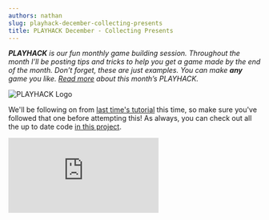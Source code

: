 ```yaml
---
authors: nathan
slug: playhack-december-collecting-presents
title: PLAYHACK December - Collecting Presents
---
```


_**PLAYHACK** is our fun monthly game building session. Throughout the month I’ll be posting tips and tricks to help you get a game made by the end of the month. Don’t forget, these are just examples. You can make **any** game you like. [Read more](https://blog.playcanvas.com/playhack-december-jolly-santa/) about this month’s PLAYHACK._

![PLAYHACK Logo](/img/playhack-logo-xmas.jpg)

<!-- truncate -->

We'll be following on from [last time's tutorial](https://blog.playcanvas.com/playhack-december-creating-presents/) this time, so make sure you've followed that one before attempting this! As always, you can check out all the up to date code [in this project](https://playcanvas.com/project/333523/overview/playhack_december).

<div className="iframe-container">
    <iframe loading="lazy" src="https://playcanv.as/b/MjlE6fOY/" title="360 lookaround camera" webkitallowfullscreen="true" mozallowfullscreen="true" allow="autoplay" allowfullscreen="true" allowvr="" scrolling="no" frameborder="0" />
</div>

_Use W and S to move the sleigh._

In this tutorial, we're going to do two things - delete the presents as they go off-screen, and find out when the presents collide with Santa. How are we going to do all this? The answer: **Trigger Volumes**!

## Adding an Offscreen Trigger Volume

At the moment, when presents go offscreen, they just keep going on and on forever and ever. We don't need the presents anymore after they've gone offscreen, so it doesn't hurt (and may even help) us if we delete them. So, we need a way to test when a present has left the screen. We can do that with a Trigger Volume placed just offscreen.

[![DEC-PLAYHACK-TUT3-2](/img/DEC-PLAYHACK-TUT3-2.png)](/img/DEC-PLAYHACK-TUT3-2.png)

You may be thinking - what is a trigger volume?! A trigger volume is simply an **entity with a collision component** added to it (but without a rigidbody - we'll get to that later). They allow us to test when rigidbodies enter and leave them - which is perfect for testing when a present goes off-screen.

So, to add the off-screen trigger volume, simply right click on "Santa" in the Pack Explorer and add a new Entity. I called mine "offscreen". Then, add a collision component to your new offscreen entity - a small blue cube should appear in the editor. Now, all we need to do is move it off-screen, and resize it so it catches all the presents. You can move it with the translate tool, and to make it big enough, you can edit the "half-extents" of the collision component until it covers the whole of the edge of the camera.

[![DEC-PLAYHACK-TUT3-3](/img/DEC-PLAYHACK-TUT3-3.png)](/img/DEC-PLAYHACK-TUT3-3.png)

Now, let's write some code to delete the presents that come off-screen. Add a script component to the offscreen entity, and add a new script - I called the script "offscreen.js" (creative name, I know).

Whenever a rigidbody enters the trigger volume, the collision component will fire an event that we can listen to. Or, in simple terms, we can tell the collision component to call a specific function any time it comes into contact with a rigidbody. Put the following code in the initialize function of your new script:

```javascript
this.entity.collision.on('triggerenter', this.onTriggerEnter, this);
```

This tells our collision component that when the "**triggerenter**" event happens (i.e. something enters the trigger volume), call the function "**onTriggerEnter**", in the scope of **this** (so we have access to all our variables and functions). Let's write that function now:

```javascript
onTriggerEnter: function (other) {
    other.destroy();
}
```

Pretty simple huh? The onTriggerEnter function gets called with one argument, which is the entity it collided with. We simply destroy that entity, and it's gone!

## Setting up the present

[![DEC-PLAYHACK-TUT3-1](/img/DEC-PLAYHACK-TUT3-1.png)](/img/DEC-PLAYHACK-TUT3-1.png)

If we run the game now though, the presents still won't get deleted even if they go off-screen! That's because trigger volumes only check for collisions with rigidbodies, so we'll need to add some more components to the present. We need to add a **collision** component and a **kinematic rigidbody** component. Together, these will allow us to check when the present passes through our trigger volumes.

So, add those components to the Gift. Make sure you change the "type" attribute of the rigidbody component to **Kinematic** - we don't want it to be Static, because then we couldn't move the presents, and we don't need it to be **Dynamic** because then our present would get affected by gravity and physics and we don't need that. **Kinematic** allows us to move our present in code, but not have it affected by physics. You can fiddle around with the half extents of the collision box until it fits around the present too.

You'll also notice the collision box isn't centred on the present model. To fix this, you can removed the model component from Gift and add a model entity child instead, which you can then translate without affecting the position of the collision box.

One last thing - it's very important that you uncheck the Enabled attribute of the Gift. If the original gift goes off-screen and collides with the off-screen Trigger Volume, it will get deleted, and we won't be able to make any copies of it. We can make sure that never happens by disabling the present - now the original present won't do anything, but it will still be there for us to clone and make more presents.

If you test the game now, the presents should be getting deleted after they go off-screen! You can test that it's actually working by moving the off-screen Trigger Volume on-screen a bit - the presents should then disappear just before they go off-screen.

## Santa Trigger Volume

But the present going offscreen isn't the only thing we want to check for - we also need to check when it collides with Santa! Luckily, this is very similar to the offscreen trigger volume.

Like before, we need to add a collision component - so right click on Santa and add one. There's a clever thing we can do here: instead of messing around with the half-extends of the collision box, trying to get it to match Santa, we can simply tell the collision component to match the size and shape of the Santa Model. Change the type attribute of the collision component to **Mesh**, and select the Santa_sleigh model for the **Asset**. Now, the collision will only check for exactly the right size of Santa.

Wondering why we can't use a Mesh for the collision component of Gift? Checking for collisions between two Meshes is a lot more computationally expensive compared to comparing collisions with simple geometry. Therefore, checking for a collision between two Meshes isn't allowed, and since our present is basically a cube, we're using a cube for the collision volume of the present.

Now we just need to add a small amount of code to Santa so we know when presents collide with him.

```javascript
this.entity.collision.on('triggerenter', this.onTriggerEnter, this);
```

Put that line in the santa_controller.js script - it does exactly the same thing as before. We're going to write a simple onTriggerEnter function for now, and actually write the functionality we want next time.

```javascript
onTriggerEnter:function(other) {
    if (other.name === "Gift") {
        other.destroy();
        // we'll be adding score incrementing and other stuff here...
    }
}
```

All we're doing here at the moment is the same as the offscreen trigger volume - destroying the present when it comes into contact with Santa.

And that's it for this time! Next time we'll be looking at adding a GUI to the game so you can see how many presents you've collected!
